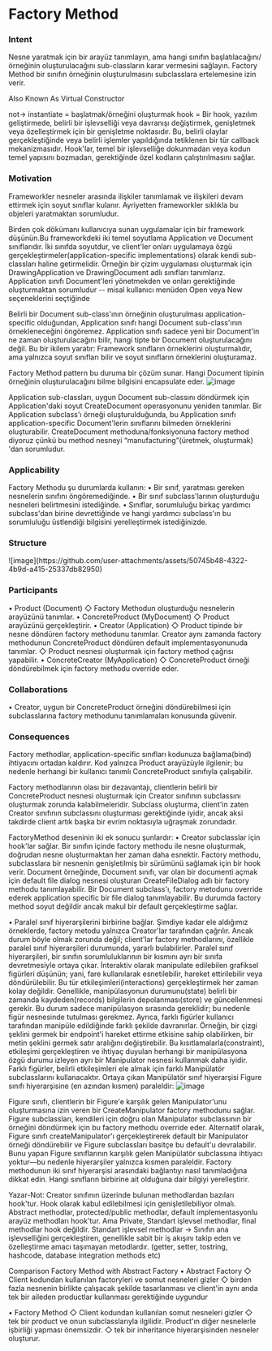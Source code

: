 <h1>Factory Method</h1>

<h3>Intent</h3>
Nesne yaratmak için bir arayüz tanımlayın, ama  hangi sınıfın başlatılacağını/örneğinin oluşturulacağını sub-classların karar vermesini sağlayın. Factory Method bir sınıfın örneğinin oluşturulmasını subclasslara ertelemesine izin verir.

Also Known As
Virtual Constructor

not-> 
instantiate = başlatmak/örneğini oluşturmak
hook = Bir hook, yazılım geliştirmede, belirli bir işlevselliği veya davranışı değiştirmek, genişletmek veya özelleştirmek için bir genişletme noktasıdır. Bu, belirli olaylar gerçekleştiğinde veya belirli işlemler yapıldığında tetiklenen bir tür callback mekanizmasıdır. Hook'lar, temel bir işlevselliğe dokunmadan veya kodun temel yapısını bozmadan, gerektiğinde özel kodların çalıştırılmasını sağlar.

<h3>Motivation</h3>
Frameworkler nesneler arasında ilişkiler tanımlamak ve ilişkileri devam ettirmek için soyut sınıflar kulanır. Ayriyetten frameworkler sıklıkla bu objeleri yaratmaktan sorumludur. 

Birden çok dökümanı kullanıcıya sunan uygulamalar için bir framework düşünün.Bu frameworkdeki iki temel soyutlama Application ve Document sınıflarıdır.
İki sınıfda soyutdur, ve client'ler onları uygulamaya özgü gerçekleştirmeler(application-specific implementations) olarak kendi sub-classları haline getirmelidir.
Örneğin bir çizim uygulaması oluşturmak için DrawingApplication ve DrawingDocument adlı sınıfları tanımlarız.
Application sınıfı Document'leri yönetmekden ve onları gerektiğinde oluşturmaktan sorumludur -- misal kullanıcı menüden Open veya New seçeneklerini seçtiğinde

Belirli bir Document sub-class'ının örneğinin oluşturulması application-specific olduğundan, Application sınıfı hangi Document sub-class'ının örnekleneceğini öngöremez.
Application sınıfı sadece yeni bir Document'in ne zaman oluşturulacağını bilir, hangi tipte bir Document oluşturulacağını değil.
Bu bir ikilem yaratır: Framework sınıfların örneklerini oluşturmalıdır, ama yalnızca soyut sınıfları bilir ve soyut sınıfların örneklerini oluşturamaz. 

Factory Method pattern bu duruma bir çözüm sunar. Hangi Document tipinin örneğinin oluşturulacağını bilme bilgisini encapsulate eder.
![image](https://github.com/user-attachments/assets/90d02ba1-fefc-4a52-ae3a-9dfae3c79403)



Application sub-classları, uygun Document sub-classını döndürmek için Application'daki soyut CreateDocument operasyonunu yeniden tanımlar.
Bir Application subclass'ı örneği oluşturulduğunda, bu Application sınıfı application-specific Document'lerin sınıflarını bilmeden örneklerini oluşturabilir.
CreateDocument methoduna/fonksiyonuna factory method diyoruz çünkü bu method nesneyi “manufacturing”(üretmek, oluşturmak) 'dan sorumludur.


<h3>Applicability</h3>
Factory Methodu şu durumlarda kullanın:
• Bir sınıf, yaratması gereken nesnelerin sınıfını öngöremediğinde.
• Bir sınıf subclass'larının oluşturduğu nesneleri belirtmesini istediğinde.
• Sınıflar, sorumluluğu birkaç yardımcı subclass'dan birine devrettiğinde ve hangi yardımcı subclass'ın bu sorumluluğu üstlendiği bilgisini yerelleştirmek istediğinizde.


<h3>Structure</h3>
![image](https://github.com/user-attachments/assets/50745b48-4322-4b9d-a415-25337db82950)


<h3>Participants</h3>
• Product (Document)
   ◇ Factory Methodun oluşturduğu nesnelerin arayüzünü tanımlar.
• ConcreteProduct (MyDocument)
   ◇ Product arayüzünü gerçekleştirir.
• Creator (Application)
   ◇ Product tipinde bir nesne döndüren factory methodunu tanımlar. Creator aynı zamanda factory methodunun ConcreteProduct döndüren default implementasyonunuda tanımlar.
   ◇ Product nesnesi oluşturmak için factory method çağrısı yapabilir.
• ConcreteCreator (MyApplication)
   ◇ ConcreteProduct örneği döndürebilmek için factory methodu override eder.

<h3>Collaborations</h3>
• Creator, uygun bir ConcreteProduct örneğini döndürebilmesi için subclasslarına factory methodunu tanımlamaları konusunda güvenir.


<h3>Consequences</h3>
Factory methodlar, application-specific sınıfları kodunuza bağlama(bind) ihtiyacını ortadan kaldırır. Kod yalnızca Product arayüzüyle ilgilenir; bu nedenle herhangi bir kullanıcı tanımlı ConcreteProduct sınıfıyla çalışabilir.

Factory methodlarının olası bir dezavantajı, clientlerin belirli bir ConcreteProduct nesnesi oluşturmak için Creator sınıfının subclassını oluşturmak zorunda kalabilmeleridir.
Subclass oluşturma, client'in zaten Creator sınıfının subclassını oluşturması gerektiğinde iyidir, ancak aksi takdirde client artık başka bir evrim noktasıyla uğraşmak zorundadır.

FactoryMethod deseninin iki ek sonucu şunlardır:
• Creator subclasslar için hook'lar sağlar. Bir sınıfın içinde factory methodu ile nesne oluşturmak, doğrudan nesne oluşturmaktan her zaman daha esnektir. Factory methodu, subclasslara bir nesnenin genişletilmiş bir sürümünü sağlamak için bir hook verir. Document örneğinde, Document sınıfı, var olan bir documenti açmak için default file dialog nesnesi oluşturan CreateFileDialog adlı bir  factory methodu tanımlayabilir. Bir Document subclass'ı, factory metodunu override ederek application specific bir file dialog tanımlayabilir. Bu durumda factory method soyut değildir ancak makul bir default gerçekleştirme sağlar.

• Paralel sınıf hiyerarşilerini birbirine bağlar. Şimdiye kadar ele aldığımız örneklerde, factory metodu yalnızca Creator'lar tarafından çağrılır. Ancak durum böyle olmak zorunda değil; client'lar factory methodlarını, özellikle paralel sınıf hiyerarşileri durumunda, yararlı bulabilirler. Paralel sınıf hiyerarşileri, bir sınıfın sorumluluklarının bir kısmını ayrı bir sınıfa devretmesiyle ortaya çıkar. İnteraktiv olarak manipulate edilebilen grafiksel figürleri düşünün; yani, fare kullanılarak esnetilebilir, hareket ettirilebilir veya döndürülebilir. Bu tür etkileşimleri(interactions) gerçekleştirmek her zaman kolay değildir. Genellikle, manipülasyonun durumunu(state) belirli bir zamanda kaydeden(records) bilgilerin depolanması(store) ve güncellenmesi gerekir. Bu durum sadece manipülasyon sırasında gereklidir; bu nedenle figür nesnesinde tutulması gerekmez. Ayrıca, farklı figürler kullanıcı tarafından manipüle edildiğinde farklı şekilde davranırlar. Örneğin, bir çizgi şeklini germek bir endpoint'i hareket ettirme etkisine sahip olabilirken, bir metin şeklini germek satır aralığını değiştirebilir. Bu kısıtlamalarla(constraint), etkileşimi gerçekleştiren ve ihtiyaç duyulan herhangi bir manipülasyona özgü durumu izleyen ayrı bir Manipulator nesnesi kullanmak daha iyidir. Farklı figürler, belirli etkileşimleri ele almak için farklı Manipülatör subclasslarını kullanacaktır. Ortaya çıkan Manipülatör sınıf hiyerarşisi Figure sınıfı hiyerarşisine (en azından kısmen) paraleldir:
![image](https://github.com/user-attachments/assets/e58dae4f-f222-49fa-9825-63caaa2e1905)


Figure sınıfı, clientlerin bir Figure'e karşılık gelen Manipulator'unu oluşturmasına izin veren bir CreateManipulator factory methodunu sağlar. Figure subclassları, kendileri için doğru olan Manipulator subclassının bir örneğini döndürmek için bu factory methodu override eder. Alternatif olarak, Figure sınıfı createManipulator'ı gerçekleştirerek default bir Manipulator örneği döndürebilir ve Figure subclassları basitçe bu default'u devralabilir. Bunu yapan Figure sınıflarının karşılık gelen Manipülatör subclassına ihtiyacı yoktur—bu nedenle hiyerarşiler yalnızca kısmen paraleldir. Factory methodunun iki sınıf hiyerarşisi arasındaki bağlantıyı nasıl tanımladığına dikkat edin. Hangi sınıfların birbirine ait olduğuna dair bilgiyi yerelleştirir.

Yazar-Not: Creator sınıfının üzerinde bulunan methodlardan bazıları hook'tur. Hook olarak kabul edilebilmesi için genişletilebiliyor olmalı. 
Abstract methodlar, protected/public methodlar, default implementasyonlu arayüz methodları hook'tur. 
Ama Private, Standart işlevsel methodlar, final methodlar hook değildir. 
Standart işlevsel methodlar -> Sınıfın ana işlevselliğini gerçekleştiren, genellikle sabit bir iş akışını takip eden ve özelleştirme amacı taşımayan metodlardır. (getter, setter, tostring, hashcode, database integration methods etc)


Comparison Factory Method with Abstract Factory
• Abstract Factory
   ◇ Client kodundan kullanılan factoryleri ve somut nesneleri gizler
   ◇ birden fazla nesnenin birlikte çalışacak şekilde tasarlanması ve client'in aynı anda tek bir aileden productlar kullanması gerektiğinde uygundur

• Factory Method
   ◇ Client kodundan kullanılan somut nesneleri gizler
   ◇ tek bir product ve onun subclasslarıyla ilgilidir. Product'ın diğer nesnelerle işbirliği yapması önemsizdir.
   ◇ tek bir inheritance hiyerarşisinden nesneler oluşturur.
